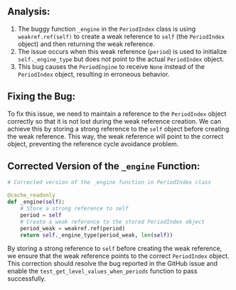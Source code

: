 ## Analysis:
1. The buggy function `_engine` in the `PeriodIndex` class is using `weakref.ref(self)` to create a weak reference to `self` (the `PeriodIndex` object) and then returning the weak reference.
2. The issue occurs when this weak reference (`period`) is used to initialize `self._engine_type` but does not point to the actual `PeriodIndex` object.
3. This bug causes the `PeriodEngine` to receive `None` instead of the `PeriodIndex` object, resulting in erroneous behavior.

## Fixing the Bug:
To fix this issue, we need to maintain a reference to the `PeriodIndex` object correctly so that it is not lost during the weak reference creation. We can achieve this by storing a strong reference to the `self` object before creating the weak reference. This way, the weak reference will point to the correct object, preventing the reference cycle avoidance problem.

## Corrected Version of the `_engine` Function:

```python
# Corrected version of the _engine function in PeriodIndex class

@cache_readonly
def _engine(self):
    # Store a strong reference to self
    period = self
    # Create a weak reference to the stored PeriodIndex object
    period_weak = weakref.ref(period)
    return self._engine_type(period_weak, len(self))
```

By storing a strong reference to `self` before creating the weak reference, we ensure that the weak reference points to the correct `PeriodIndex` object. This correction should resolve the bug reported in the GitHub issue and enable the `test_get_level_values_when_periods` function to pass successfully.